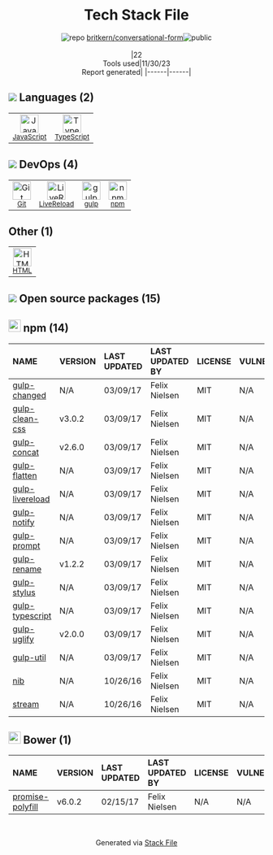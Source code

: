 <!--
&lt;--- Readme.md Snippet without images Start ---&gt;
## Tech Stack
britkern/conversational-form is built on the following main stack:

- [gulp](http://gulpjs.com/) – JS Build Tools / JS Task Runners
- [JavaScript](https://developer.mozilla.org/en-US/docs/Web/JavaScript) – Languages
- [TypeScript](http://www.typescriptlang.org) – Languages
- [LiveReload](http://livereload.com) – Live Reloading

Full tech stack [here](/techstack.md)

&lt;--- Readme.md Snippet without images End ---&gt;

&lt;--- Readme.md Snippet with images Start ---&gt;
## Tech Stack
britkern/conversational-form is built on the following main stack:

- <img width='25' height='25' src='https://img.stackshare.io/service/844/iruTC031.png' alt='gulp'/> [gulp](http://gulpjs.com/) – JS Build Tools / JS Task Runners
- <img width='25' height='25' src='https://img.stackshare.io/service/1209/javascript.jpeg' alt='JavaScript'/> [JavaScript](https://developer.mozilla.org/en-US/docs/Web/JavaScript) – Languages
- <img width='25' height='25' src='https://img.stackshare.io/service/1612/bynNY5dJ.jpg' alt='TypeScript'/> [TypeScript](http://www.typescriptlang.org) – Languages
- <img width='25' height='25' src='https://img.stackshare.io/service/2601/128.png' alt='LiveReload'/> [LiveReload](http://livereload.com) – Live Reloading

Full tech stack [here](/techstack.md)

&lt;--- Readme.md Snippet with images End ---&gt;
-->
<div align="center">

# Tech Stack File
![](https://img.stackshare.io/repo.svg "repo") [britkern/conversational-form](https://github.com/britkern/conversational-form)![](https://img.stackshare.io/public_badge.svg "public")
<br/><br/>
|22<br/>Tools used|11/30/23 <br/>Report generated|
|------|------|
</div>

## <img src='https://img.stackshare.io/languages.svg'/> Languages (2)
<table><tr>
  <td align='center'>
  <img width='36' height='36' src='https://img.stackshare.io/service/1209/javascript.jpeg' alt='JavaScript'>
  <br>
  <sub><a href="https://developer.mozilla.org/en-US/docs/Web/JavaScript">JavaScript</a></sub>
  <br>
  <sub></sub>
</td>

<td align='center'>
  <img width='36' height='36' src='https://img.stackshare.io/service/1612/bynNY5dJ.jpg' alt='TypeScript'>
  <br>
  <sub><a href="http://www.typescriptlang.org">TypeScript</a></sub>
  <br>
  <sub></sub>
</td>

</tr>
</table>

## <img src='https://img.stackshare.io/devops.svg'/> DevOps (4)
<table><tr>
  <td align='center'>
  <img width='36' height='36' src='https://img.stackshare.io/service/1046/git.png' alt='Git'>
  <br>
  <sub><a href="http://git-scm.com/">Git</a></sub>
  <br>
  <sub></sub>
</td>

<td align='center'>
  <img width='36' height='36' src='https://img.stackshare.io/service/2601/128.png' alt='LiveReload'>
  <br>
  <sub><a href="http://livereload.com">LiveReload</a></sub>
  <br>
  <sub></sub>
</td>

<td align='center'>
  <img width='36' height='36' src='https://img.stackshare.io/service/844/iruTC031.png' alt='gulp'>
  <br>
  <sub><a href="http://gulpjs.com/">gulp</a></sub>
  <br>
  <sub></sub>
</td>

<td align='center'>
  <img width='36' height='36' src='https://img.stackshare.io/service/1120/lejvzrnlpb308aftn31u.png' alt='npm'>
  <br>
  <sub><a href="https://www.npmjs.com/">npm</a></sub>
  <br>
  <sub></sub>
</td>

</tr>
</table>

## Other (1)
<table><tr>
  <td align='center'>
  <img width='36' height='36' src='https://img.stackshare.io/service/2270/no-img-open-source.png' alt='HTML'>
  <br>
  <sub><a href="http://">HTML</a></sub>
  <br>
  <sub></sub>
</td>

</tr>
</table>


## <img src='https://img.stackshare.io/group.svg' /> Open source packages (15)</h2>

## <img width='24' height='24' src='https://img.stackshare.io/service/1120/lejvzrnlpb308aftn31u.png'/> npm (14)

|NAME|VERSION|LAST UPDATED|LAST UPDATED BY|LICENSE|VULNERABILITIES|
|:------|:------|:------|:------|:------|:------|
|[gulp-changed](https://www.npmjs.com/gulp-changed)|N/A|03/09/17|Felix Nielsen |MIT|N/A|
|[gulp-clean-css](https://www.npmjs.com/gulp-clean-css)|v3.0.2|03/09/17|Felix Nielsen |MIT|N/A|
|[gulp-concat](https://www.npmjs.com/gulp-concat)|v2.6.0|03/09/17|Felix Nielsen |MIT|N/A|
|[gulp-flatten](https://www.npmjs.com/gulp-flatten)|N/A|03/09/17|Felix Nielsen |MIT|N/A|
|[gulp-livereload](https://www.npmjs.com/gulp-livereload)|N/A|03/09/17|Felix Nielsen |MIT|N/A|
|[gulp-notify](https://www.npmjs.com/gulp-notify)|N/A|03/09/17|Felix Nielsen |MIT|N/A|
|[gulp-prompt](https://www.npmjs.com/gulp-prompt)|N/A|03/09/17|Felix Nielsen |MIT|N/A|
|[gulp-rename](https://www.npmjs.com/gulp-rename)|v1.2.2|03/09/17|Felix Nielsen |MIT|N/A|
|[gulp-stylus](https://www.npmjs.com/gulp-stylus)|N/A|03/09/17|Felix Nielsen |MIT|N/A|
|[gulp-typescript](https://www.npmjs.com/gulp-typescript)|N/A|03/09/17|Felix Nielsen |MIT|N/A|
|[gulp-uglify](https://www.npmjs.com/gulp-uglify)|v2.0.0|03/09/17|Felix Nielsen |MIT|N/A|
|[gulp-util](https://www.npmjs.com/gulp-util)|N/A|03/09/17|Felix Nielsen |MIT|N/A|
|[nib](https://www.npmjs.com/nib)|N/A|10/26/16|Felix Nielsen |MIT|N/A|
|[stream](https://www.npmjs.com/stream)|N/A|10/26/16|Felix Nielsen |MIT|N/A|


## <img width='24' height='24' src='https://img.stackshare.io/service/847/66db62603f426a8fc6664081811be6d4.png'/> Bower (1)

|NAME|VERSION|LAST UPDATED|LAST UPDATED BY|LICENSE|VULNERABILITIES|
|:------|:------|:------|:------|:------|:------|
|[promise-polyfill](http://bower.io/promise-polyfill)|v6.0.2|02/15/17|Felix Nielsen |N/A|N/A|

<br/>
<div align='center'>

Generated via [Stack File](https://github.com/marketplace/stack-file)
